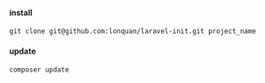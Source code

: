 #### install
`
git clone git@github.com:lonquan/laravel-init.git project_name 
`

#### update
`
composer update
`
